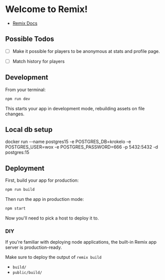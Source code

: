 # Welcome to Remix!

- [Remix Docs](https://remix.run/docs)

## Possible Todos

- [ ] Make it possible for players to be anonymous at stats and profile page.
- [ ] Match history for players


## Development

From your terminal:

```sh
npm run dev
```

This starts your app in development mode, rebuilding assets on file changes.

## Local db setup

docker run --name postgres15 -e POSTGRES_DB=krokelo -e POSTGRES_USER=wox -e POSTGRES_PASSWORD=666 -p 5432:5432 -d postgres:15


## Deployment

First, build your app for production:

```sh
npm run build
```

Then run the app in production mode:

```sh
npm start
```

Now you'll need to pick a host to deploy it to.

### DIY

If you're familiar with deploying node applications, the built-in Remix app server is production-ready.

Make sure to deploy the output of `remix build`

- `build/`
- `public/build/`
